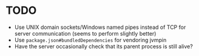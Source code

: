 # TODO

* Use UNIX domain sockets/Windows named pipes instead of TCP for server communication (seems to perform slightly better)
* Use `package.json#bundledDependencies` for vendoring jvmpin
* Have the server occasionally check that its parent process is still alive?
